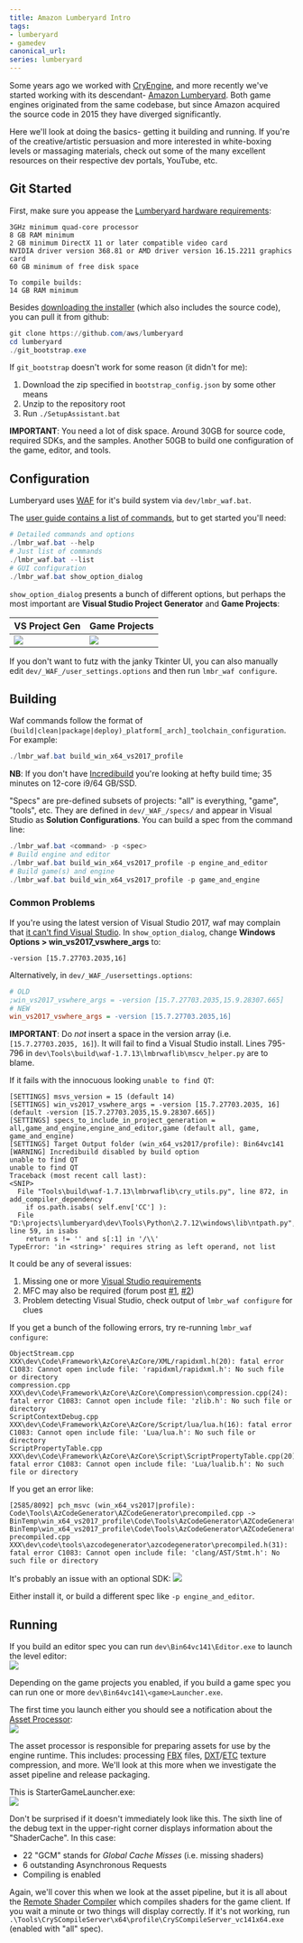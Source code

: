 ```yaml
---
title: Amazon Lumberyard Intro
tags:
- lumberyard
- gamedev
canonical_url: 
series: lumberyard
---
```


Some years ago we worked with [CryEngine](https://www.cryengine.com), and more recently we've started working with its descendant- [Amazon Lumberyard](https://aws.amazon.com/lumberyard/).  Both game engines originated from the same codebase, but since Amazon acquired the source code in 2015 they have diverged significantly.

Here we'll look at doing the basics- getting it building and running.  If you're of the creative/artistic persuasion and more interested in white-boxing levels or massaging materials, check out some of the many excellent resources on their respective dev portals, YouTube, etc.

## Git Started

First, make sure you appease the [Lumberyard hardware requirements](https://docs.aws.amazon.com/lumberyard/latest/userguide/setting-up-system-requirements.html#required-hardware-for-lumberyard):

    3GHz minimum quad-core processor
    8 GB RAM minimum
    2 GB minimum DirectX 11 or later compatible video card
    NVIDIA driver version 368.81 or AMD driver version 16.15.2211 graphics card
    60 GB minimum of free disk space

    To compile builds:
    14 GB RAM minimum

Besides [downloading the installer](https://aws.amazon.com/lumberyard/) (which also includes the source code), you can pull it from github:
```powershell
git clone https://github.com/aws/lumberyard
cd lumberyard
./git_bootstrap.exe
```

If `git_bootstrap` doesn't work for some reason (it didn't for me):
1. Download the zip specified in `bootstrap_config.json` by some other means
1. Unzip to the repository root
1. Run `./SetupAssistant.bat`

__IMPORTANT__: You need a lot of disk space.  Around 30GB for source code, required SDKs, and the samples.  Another 50GB to build one configuration of the game, editor, and tools.

## Configuration

Lumberyard uses [WAF](https://waf.io/) for it's build system via `dev/lmbr_waf.bat`.

The [user guide contains a list of commands](https://docs.aws.amazon.com/lumberyard/latest/userguide/waf-commands.html), but to get started you'll need:

```powershell
# Detailed commands and options
./lmbr_waf.bat --help
# Just list of commands
./lmbr_waf.bat --list
# GUI configuration
./lmbr_waf.bat show_option_dialog
```

`show_option_dialog` presents a bunch of different options, but perhaps the most important are __Visual Studio Project Generator__ and __Game Projects__:

| VS Project Gen | Game Projects |
|-|-|
| ![](/assets/lmbr_waf_vs_project_gen.png) | ![](/assets/lmbr_waf_game_projects.png) |

If you don't want to futz with the janky Tkinter UI, you can also manually edit `dev/_WAF_/user_settings.options` and then run `lmbr_waf configure`.


## Building

Waf commands follow the format of `(build|clean|package|deploy)_platform[_arch]_toolchain_configuration`.  For example:
```powershell
./lmbr_waf.bat build_win_x64_vs2017_profile
```

__NB__:  If you don't have [Incredibuild](https://www.incredibuild.com) you're looking at hefty build time; 35 minutes on 12-core i9/64 GB/SSD.

"Specs" are pre-defined subsets of projects: "all" is everything, "game", "tools", etc.  They are defined in `dev/_WAF_/specs/` and appear in Visual Studio as __Solution Configurations__.  You can build a spec from the command line:
```powershell
./lmbr_waf.bat <command> -p <spec>
# Build engine and editor
./lmbr_waf.bat build_win_x64_vs2017_profile -p engine_and_editor
# Build game(s) and engine
./lmbr_waf.bat build_win_x64_vs2017_profile -p game_and_engine
```

### Common Problems

If you're using the latest version of Visual Studio 2017, waf may complain that [it can't find Visual Studio](https://forums.awsgametech.com/t/visual-studio-2017-compile-problems/6794).  In `show_option_dialog`, change __Windows Options > win_vs2017_vswhere_args__ to:
```
-version [15.7.27703.2035,16]
```

Alternatively, in `dev/_WAF_/usersettings.options`:
```ini
# OLD
;win_vs2017_vswhere_args = -version [15.7.27703.2035,15.9.28307.665]
# NEW
win_vs2017_vswhere_args = -version [15.7.27703.2035,16]
```

__IMPORTANT__: Do _not_ insert a space in the version array (i.e. `[15.7.27703.2035, 16]`).  It will fail to find a Visual Studio install.  Lines 795-796 in `dev\Tools\build\waf-1.7.13\lmbrwaflib\mscv_helper.py` are to blame.


If it fails with the innocuous looking `unable to find QT`:
```
[SETTINGS] msvs_version = 15 (default 14)
[SETTINGS] win_vs2017_vswhere_args = -version [15.7.27703.2035, 16] (default -version [15.7.27703.2035,15.9.28307.665])                                                            [SETTINGS] specs_to_include_in_project_generation = all,game_and_engine,engine_and_editor,game (default all, game, game_and_engine)
[SETTINGS] Target Output folder (win_x64_vs2017/profile): Bin64vc141
[WARNING] Incredibuild disabled by build option
unable to find QT
unable to find QT
Traceback (most recent call last):
<SNIP>
  File "Tools\build\waf-1.7.13\lmbrwaflib\cry_utils.py", line 872, in add_compiler_dependency
    if os.path.isabs( self.env['CC'] ):
  File "D:\projects\lumberyard\dev\Tools\Python\2.7.12\windows\lib\ntpath.py", line 59, in isabs
    return s != '' and s[:1] in '/\\'
TypeError: 'in <string>' requires string as left operand, not list
```

It could be any of several issues:
1. Missing one or more [Visual Studio requirements](https://docs.aws.amazon.com/lumberyard/latest/userguide/setting-up-system-requirements.html#required-developer-tools-for-lumberyard)
1. MFC may also be required (forum post [#1](https://forums.awsgametech.com/t/building-project-failed-error-executing-waf/4868), [#2](https://forums.awsgametech.com/t/visual-studio-2017-compile-problems/6794))
1. Problem detecting Visual Studio, check output of `lmbr_waf configure` for clues

If you get a bunch of the following errors, try re-running `lmbr_waf configure`:
```
ObjectStream.cpp
XXX\dev\Code\Framework\AzCore\AzCore/XML/rapidxml.h(20): fatal error C1083: Cannot open include file: 'rapidxml/rapidxml.h': No such file or directory
compression.cpp
XXX\dev\Code\Framework\AzCore\AzCore\Compression\compression.cpp(24): fatal error C1083: Cannot open include file: 'zlib.h': No such file or directory
ScriptContextDebug.cpp
XXX\dev\Code\Framework\AzCore\AzCore/Script/lua/lua.h(16): fatal error C1083: Cannot open include file: 'Lua/lua.h': No such file or directory
ScriptPropertyTable.cpp
XXX\dev\Code\Framework\AzCore\AzCore\Script\ScriptPropertyTable.cpp(20): fatal error C1083: Cannot open include file: 'Lua/lualib.h': No such file or directory
```

If you get an error like:
```
[2585/8092] pch_msvc (win_x64_vs2017|profile): Code\Tools\AzCodeGenerator\AZCodeGenerator\precompiled.cpp -> BinTemp\win_x64_vs2017_profile\Code\Tools\AzCodeGenerator\AZCodeGenerator\precompiled.4870660.obj BinTemp\win_x64_vs2017_profile\Code\Tools\AzCodeGenerator\AZCodeGenerator\precompiled.4870660.pch
precompiled.cpp
XXX\dev\code\tools\azcodegenerator\azcodegenerator\precompiled.h(31): fatal error C1083: Cannot open include file: 'clang/AST/Stmt.h': No such file or directory
```

It's probably an issue with an optional SDK:
![](/assets/lmbr_setup_clang.png)

Either install it, or build a different spec like `-p engine_and_editor`.

## Running

If you build an editor spec you can run `dev\Bin64vc141\Editor.exe` to launch the level editor:  
![](/assets/lmbr_editor.png)

Depending on the game projects you enabled, if you build a game spec you can run one or more `dev\Bin64vc141\<game>Launcher.exe`.

The first time you launch either you should see a notification about the [Asset Processor](https://docs.aws.amazon.com/lumberyard/latest/userguide/asset-pipeline-processor.html):  
![](/assets/lmbr_assetproc_notify.png)

The asset processor is responsible for preparing assets for use by the engine runtime.  This includes: processing [FBX](https://en.wikipedia.org/wiki/FBX) files, [DXT](https://en.wikipedia.org/wiki/S3_Texture_Compression)/[ETC](https://en.wikipedia.org/wiki/Ericsson_Texture_Compression) texture compression, and more.  We'll look at this more when we investigate the asset pipeline and release packaging.

This is StarterGameLauncher.exe:  
![](/assets/lmbr_starter_game.png)

Don't be surprised if it doesn't immediately look like this.  The sixth line of the debug text in the upper-right corner displays information about the "ShaderCache".  In this case:
- 22 "GCM" stands for _Global Cache Misses_ (i.e. missing shaders)
- 6 outstanding Asynchronous Requests
- Compiling is enabled

Again, we'll cover this when we look at the asset pipeline, but it is all about the [Remote Shader Compiler](https://docs.aws.amazon.com/lumberyard/latest/userguide/mat-shaders-custom-dev-remote-compiler.html) which compiles shaders for the game client.  If you wait a minute or two things will display correctly.  If it's not working, run `.\Tools\CrySCompileServer\x64\profile\CrySCompileServer_vc141x64.exe` (enabled with "all" spec).
